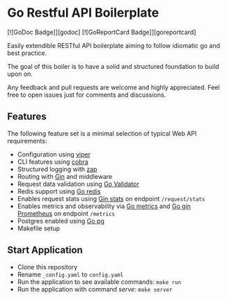 # Go Restful API Boilerplate

[![GoDoc Badge]][godoc] [![GoReportCard Badge]][goreportcard]

Easily extendible RESTful API boilerplate aiming to follow idiomatic go and best practice.

The goal of this boiler is to have a solid and structured foundation to build upon on.

Any feedback and pull requests are welcome and highly appreciated. Feel free to open issues just for comments and discussions.

## Features

The following feature set is a minimal selection of typical Web API requirements:

- Configuration using [viper](https://github.com/spf13/viper)
- CLI features using [cobra](https://github.com/spf13/cobra)
- Structured logging with [zap](https://github.com/uber-go/zap)
- Routing with [Gin](https://github.com/gin-gonic/gin) and middleware
- Request data validation using [Go Validator](https://github.com/go-playground/validator)
- Redis support using [Go redis](https://github.com/go-redis/redis/)
- Enables request stats using [Gin stats](https://github.com/semihalev/gin-stats) on endpoint `/request/stats`
- Enables metrics and observability via [Go metrics](https://github.com/rcrowley/go-metrics) and [Go gin Prometheus](https://github.com/zsais/go-gin-prometheus) on endpoint `/metrics`
- Postgres enabled using [Go pg](https://github.com/go-pg/pg)
- Makefile setup

## Start Application

- Clone this repository
- Rename `_config.yaml` to `config.yaml`
- Run the application to see available commands: `make run`
- Run the application with command _serve_: `make server`